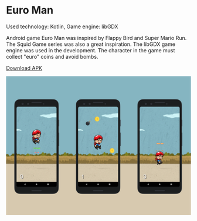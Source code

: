 # Euro Man

Used technology: Kotlin, Game engine: libGDX

Android game Euro Man was inspired by Flappy Bird and Super Mario Run. The Squid Game series was also a great inspiration. The libGDX game engine was used in the development. The character in the game must collect "euro" coins and avoid bombs.

<p>
<a href="android/EuroMan.apk" download>
  Download APK
</a>
  </p>

<img src="img/kotlin.png"/>
